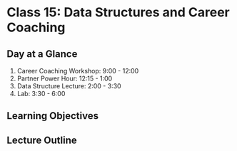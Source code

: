 # Class 15: Data Structures and Career Coaching

## Day at a Glance

1. Career Coaching Workshop: 9:00 - 12:00
1. Partner Power Hour: 12:15 - 1:00
1. Data Structure Lecture: 2:00 - 3:30
1. Lab: 3:30 - 6:00

## Learning Objectives

## Lecture Outline
